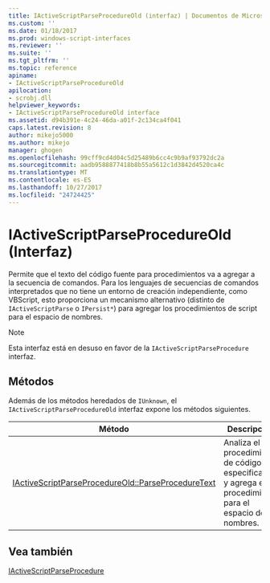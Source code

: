 ```yaml
---
title: IActiveScriptParseProcedureOld (interfaz) | Documentos de Microsoft
ms.custom: ''
ms.date: 01/18/2017
ms.prod: windows-script-interfaces
ms.reviewer: ''
ms.suite: ''
ms.tgt_pltfrm: ''
ms.topic: reference
apiname:
- IActiveScriptParseProcedureOld
apilocation:
- scrobj.dll
helpviewer_keywords:
- IActiveScriptParseProcedureOld interface
ms.assetid: d94b391e-4c24-46da-a01f-2c134ca4f041
caps.latest.revision: 8
author: mikejo5000
ms.author: mikejo
manager: ghogen
ms.openlocfilehash: 99cff9cd4d04c5d25489b6cc4c9b9af93792dc2a
ms.sourcegitcommit: aadb9588877418b8b55a5612c1d3842d4520ca4c
ms.translationtype: MT
ms.contentlocale: es-ES
ms.lasthandoff: 10/27/2017
ms.locfileid: "24724425"
---
```

# <a name="iactivescriptparseprocedureold-interface"></a>IActiveScriptParseProcedureOld (Interfaz)
Permite que el texto del código fuente para procedimientos va a agregar a la secuencia de comandos. Para los lenguajes de secuencias de comandos interpretados que no tiene un entorno de creación independiente, como VBScript, esto proporciona un mecanismo alternativo (distinto de `IActiveScriptParse` o `IPersist*`) para agregar los procedimientos de script para el espacio de nombres.  
  
> [!NOTE]
>  Esta interfaz está en desuso en favor de la `IActiveScriptParseProcedure` interfaz.  
  
## <a name="methods"></a>Métodos  
 Además de los métodos heredados de `IUnknown`, el `IActiveScriptParseProcedureOld` interfaz expone los métodos siguientes.  
  
|Método|Descripción|  
|------------|-----------------|  
|[IActiveScriptParseProcedureOld::ParseProcedureText](../../winscript/reference/iactivescriptparseprocedureold-parseproceduretext.md)|Analiza el procedimiento de código especificada y agrega el procedimiento para el espacio de nombres.|  
  
## <a name="see-also"></a>Vea también  
 [IActiveScriptParseProcedure](../../winscript/reference/iactivescriptparseprocedure.md)